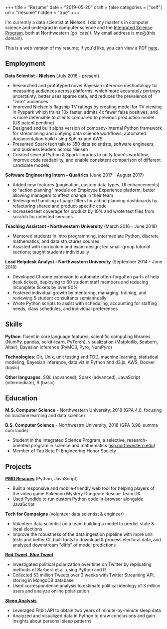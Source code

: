+++
title = "Resume"
date = "2019-05-20"
draft = false
categories = ["self"]
url = "/resume"
hidden = "true"
+++

I'm currently a data scientist at Nielsen. I did my master's in computer science and undergrad in computer science and the [Integrated Science Program](https://www.isp.northwestern.edu/), both at Northwestern (go 'cats!). My email address is me@(this domain).

<!--more-->

This is a web version of my resume; if you'd like, you can view a PDF [here](/resume.pdf).


## Employment
**Data Scientist - Nielsen** (July 2018 - present)
 * Researched and prototyped novel Bayesian inference methodology for measuring audiences across platforms, which more accurately portrays uncertainty, better uses sparse data, and reduces the prevalence of "zero" audiences
 * Improved Nielsen's flagship TV ratings by creating model for TV viewing in Pyspark which trains 10x faster, admits 4x fewer false positives, and is more defensible to clients compared to previous production model (US patent pending)
 * Designed and built alpha version of company-internal Python framework for streamlining and unifying data science workflows; automated documentation build using Sphinx and AWS
 * Presented Spark tech talk to 350 data scientists, software engineers, and business leaders across Nielsen
 * Created several Python & Spark libraries to unify team's workflow, improve code readability, and enable consistent comparison of different candidate models

**Software Engineering Intern - Qualtrics** (June 2017 - August 2017)
 * Added new features (pagination, custom data types, UI enhancements) to "action planning" module on Employee Experience platform, better allowing managers to effect change in their team
 * Redesigned handling of page filters for action planning dashboards by refactoring shared and product-specific code
 * Increased test coverage for product by 10% and wrote test files from scratch for untested services

**Teaching Assistant - Northwestern University** (March 2016 - June 2018)
 * Mentored students in intro programming, intermediate Python, discrete mathematics, and data structures courses
 * Assisted with curriculum and exam design; led small-group tutorial sections; taught students individually

**Lead Helpdesk Analyst - Northwestern University**	(September 2014 - June 2018)
 * Developed Chrome extension to automate often-forgotten parts of help desk tickets, deploying to 60 student staff members and reducing incomplete tickets by over 90%
 * Fostered individual growth by mentoring, managing, training, and reviewing 5 student consultants semiannually
 * Wrote Python scripts to assist with scheduling, accounting for staffing needs, class schedules, and individual preferences


## Skills
**Python**: fluent in core language features, scientific computing libraries (NumPy, pandas, scikit-learn, PyTorch), visualization (Matplotlib, Seaborn, Altair), Bayesian inference (PyMC3, Pyro, NumPyro)

**Technologies**: Git, Unix, unit testing and TDD, machine learning, statistical modeling, Bayesian inference, data viz in Python and d3.js, AWS, Docker (basic)

**Other languages**: SQL (advanced), Spark (advanced), JavaScript (intermediate), R (basic)


## Education
**M.S. Computer Science** - Northwestern University, 2018 (GPA 4.0, focusing on machine learning and data science)

**B.S. Computer Science** - Northwestrn University, 2018 (GPA 3.96, summa cum laude)
 * Student in the Integrated Science Program, a selective, research-oriented program in science and mathematics ([isp.northwestern.edu](https://www.isp.northwestern.edu/))
 * Member of Tau Beta Pi Engineering Honor Society


## Projects
**[PMD Rescues](https://tusharc.dev/rescue)** (Python, JavaScript)
 * Built a responsive and mobile-friendly web tool for helping players of the video game Pokemon Mystery Dungeon: Rescue Team DX
 * Used [Pyodide](https://github.com/iodide-project/pyodide) to run custom Python code in-browser alongside JavaScript

**Tech for Campaigns** (volunteer data scientist & engineer)
 * Volunteer data scientist on a team building a model to predict state & local elections
 * Improve the robustness of the data ingestion pipeline with more unit tests and better CI, built tools to download & process electoral data, and analyzed downstream "diffs" of model predictions

**[Red Tweet, Blue Tweet](https://github.com/tuchandra/red-tweet-blue-tweet)**
 * Investigated political polarization over time on Twitter by replicating methods of Barberá et al. using Python and R
 * Collected 53 million Tweets over 3 weeks with Twitter Streaming API, storing in MongoDB database
 * Used correspondence analysis to estimate political ideology of 3 million users and analyze online polarization

**[Sleep Analysis](https://github.com/tuchandra/sleep-analysis)**
 * Leveraged Fitbit API to obtain two years of minute-by-minute sleep data
 * Analyzed and visualized data in Python to draw conclusions and gain insights about personal sleep patterns
